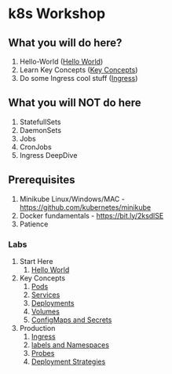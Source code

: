 # k8s Workshop


## What you will do here?
1. Hello-World ([Hello World](https://github.com/pashok2398/k8s-training/tree/master/modules/01-introduction/01-kubectl))
2. Learn Key Concepts ([Key Concepts](https://github.com/pashok2398/k8s-training/tree/master/modules/02-key-concepts))
3. Do some Ingress cool stuff ([Ingress](https://github.com/pashok2398/k8s-training/tree/master/modules/03-production/01-ingress))

## What you will NOT do here
1. StatefullSets
2. DaemonSets
3. Jobs
4. CronJobs
5. Ingress DeepDive

## Prerequisites

1. Minikube Linux/Windows/MAC - https://github.com/kubernetes/minikube
2. Docker fundamentals - https://bit.ly/2ksdlSE
3. Patience


### Labs
1. Start Here
	1. [Hello World](https://github.com/pashok2398/k8s-training/tree/master/modules/01-introduction/01-kubectl)
2. Key Concepts
	1. [Pods](https://github.com/pashok2398/k8s-training/tree/master/modules/02-key-concepts/01-pods)
	2. [Services](https://github.com/pashok2398/k8s-training/tree/master/modules/02-key-concepts/02-services)
	3. [Deployments](https://github.com/pashok2398/k8s-training/tree/master/modules/02-key-concepts/03-deployments)
	4. [Volumes](https://github.com/pashok2398/k8s-training/tree/master/modules/02-key-concepts/04-volumes)
	5. [ConfigMaps and Secrets](https://github.com/pashok2398/k8s-training/tree/master/modules/02-key-concepts/05-configmaps-and-secrets)
3. Production
	1. [Ingress](https://github.com/pashok2398/k8s-training/tree/master/modules/03-production/01-ingress)
	2. [labels and Namespaces](https://github.com/pashok2398/k8s-training/tree/master/modules/03-production/02-labels-and-namespaces)
	3. [Probes](https://github.com/pashok2398/k8s-training/tree/master/modules/03-production/04-pod-probes)
	4. [Deployment Strategies](https://github.com/pashok2398/k8s-training/tree/master/modules/03-production/05-deployment-strategies)

